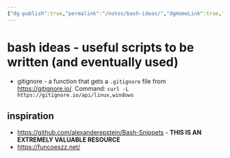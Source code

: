 ```yaml
---
{"dg-publish":true,"permalink":"/notes/bash-ideas/","dgHomeLink":true,"dgPassFrontmatter":false,"dgShowBacklinks":true,"dgShowLocalGraph":true}
---
```


# bash ideas - useful scripts to be written (and eventually used)

- gitignore - a function that gets a `.gitignore` file from <https://gitignore.io/>. Command: `curl -L https://gitignore.io/api/linux,windows`

## inspiration

- <https://github.com/alexanderepstein/Bash-Snippets> - **THIS IS AN EXTREMELY VALUABLE RESOURCE**
- <https://funcoeszz.net/>